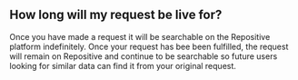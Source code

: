 ## How long will my request be live for?

Once you have made a request it will be searchable on the Repositive platform indefinitely. Once your request has bee been fulfilled, the request will remain on Repositive and continue to be searchable so future users looking for similar data can find it from your original request.
